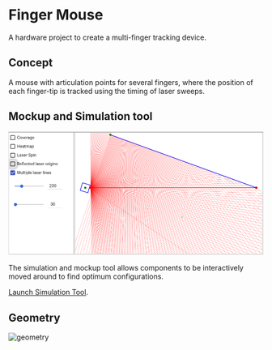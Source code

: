 # Finger Mouse

A hardware project to create a multi-finger tracking device.

## Concept

A mouse with articulation points for several fingers, where the position of each finger-tip is tracked using the timing of laser sweeps.

## Mockup and Simulation tool

[![Simulation Tool](sim_tool_screenshot.png)](https://joshua-shone.github.io/finger-mouse)

The simulation and mockup tool allows components to be interactively moved around to find optimum configurations.

[Launch Simulation Tool](https://joshua-shone.github.io/finger-mouse).

## Geometry

![geometry](https://joshua-shone.github.io/finger-mouse/geometry.svg)
